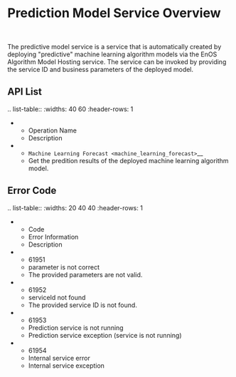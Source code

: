 # Prediction Model Service Overview

<br />

The predictive model service is a service that is automatically created by deploying  "predictive" machine learning algorithm models via the EnOS Algorithm Model Hosting service. The service can be invoked by providing the service ID and business parameters of the deployed model.    

## API List

.. list-table::
   :widths: 40 60
   :header-rows: 1

   * - Operation Name
     - Description
   * - `Machine Learning Forecast <machine_learning_forecast>`__
     - Get the predition results of the deployed machine learning algorithm model.


## Error Code

.. list-table::
   :widths: 20 40 40
   :header-rows: 1

   * - Code
     - Error Information
     - Description
   * - 61951
     - parameter is not correct
     - The provided parameters are not valid.
   * - 61952
     - serviceId not found
     - The provided service ID is not found.
   * - 61953
     - Prediction service is not running
     - Prediction service exception (service is not running)
   * - 61954
     - Internal service error
     - Internal service exception

<!-- end -->
